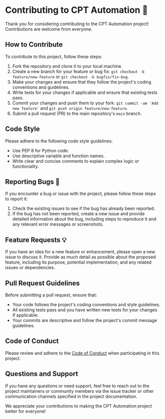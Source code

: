 # Contributing to CPT Automation 🤝

Thank you for considering contributing to the CPT Automation project! Contributions are welcome from everyone.

## How to Contribute

To contribute to this project, follow these steps:

1. Fork the repository and clone it to your local machine.
2. Create a new branch for your feature or bug fix: `git checkout -b feature/new-feature` or `git checkout -b bugfix/fix-bug`.
3. Make your changes and ensure that they follow the project's coding conventions and guidelines.
4. Write tests for your changes if applicable and ensure that existing tests pass.
5. Commit your changes and push them to your fork: `git commit -am 'Add new feature'` and `git push origin feature/new-feature`.
6. Submit a pull request (PR) to the main repository's `main` branch.

## Code Style

Please adhere to the following code style guidelines:

- Use PEP 8 for Python code.
- Use descriptive variable and function names.
- Write clear and concise comments to explain complex logic or functionality.

## Reporting Bugs 🐛

If you encounter a bug or issue with the project, please follow these steps to report it:

1. Check the existing issues to see if the bug has already been reported.
2. If the bug has not been reported, create a new issue and provide detailed information about the bug, including steps to reproduce it and any relevant error messages or screenshots.

## Feature Requests 💡

If you have an idea for a new feature or enhancement, please open a new issue to discuss it. Provide as much detail as possible about the proposed feature, including its purpose, potential implementation, and any related issues or dependencies.

## Pull Request Guidelines

Before submitting a pull request, ensure that:

- Your code follows the project's coding conventions and style guidelines.
- All existing tests pass and you have written new tests for your changes if applicable.
- Your commits are descriptive and follow the project's commit message guidelines.

## Code of Conduct

Please review and adhere to the [Code of Conduct](/CODE_OF_CONDUCT.md) when participating in this project.

## Questions and Support

If you have any questions or need support, feel free to reach out to the project maintainers or community members via the issue tracker or other communication channels specified in the project documentation.

We appreciate your contributions to making the CPT Automation project better for everyone!